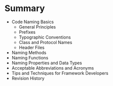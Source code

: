 # Summary

- Code Naming Basics
  - General Principles
  - Prefixes
  - Typographic Conventions
  - Class and Protocol Names
  - Header Files
- Naming Methods
- Naming Functions
- Naming Properties and Data Types
- Acceptable Abbreviations and Acronyms
- Tips and Techniques for Framework Developers
- Revision History